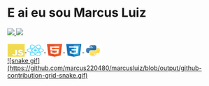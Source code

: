 # E ai eu sou Marcus Luiz

<div>
<a href="https://github.com/marcus220480">
<img height="100em" src="http://github-readme-status.vercel.app/api?username=marcus220480&show_icons=true&theme=dracula&include_all_commits=true&count_private=true"/>
<img height="100em" src="http://github-readme-status.vercel.app/api/top-langs/?username=marcus220480&layout=compact&langs_count=16&theme=dracula"/>
</div>
  
  <div style="display: inline_block"><br>
<img align="center" alt="Marcus-Js" height="30" width="40" src="https://raw.githubusercontent.com/devicons/devicon/master/icons/javascript/javascript-plain.svg">
  <img align="center" alt="Marcus-React" height="30" width="40" src="https://raw.githubusercontent.com/devicons/devicon/master/icons/react/react-original.svg">
  <img align="center" alt="Marcus-HTML" height="30" width="40" src="https://raw.githubusercontent.com/devicons/devicon/master/icons/html5/html5-original.svg">
    <img align="center" alt="Marcus-CSS3" height="30" width="40" src="https://raw.githubusercontent.com/devicons/devicon/master/icons/css3/css3-original.svg">
    <img align="center" alt="Marcus-Python" height="30" width="40" src="https://raw.githubusercontent.com/devicons/devicon/master/icons/python/python-original.svg">
    
  </div>
  <div>
    ![snake gif](https://github.com/marcus220480/marcusluiz/blob/output/github-contribution-grid-snake.gif)
  </div>
